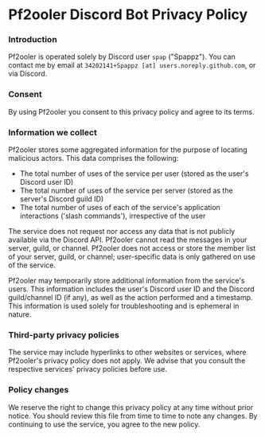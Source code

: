 # Pf2ooler Discord Bot Privacy Policy

### Introduction

Pf2ooler is operated solely by Discord user `spap` ("Spappz"). You can contact me by email at `34202141+Spappz [at] users.noreply.github.com`, or via Discord.

### Consent

By using Pf2ooler you consent to this privacy policy and agree to its terms.

### Information we collect

Pf2ooler stores some aggregated information for the purpose of locating malicious actors. This data comprises the following:

- The total number of uses of the service per user (stored as the user's Discord user ID)
- The total number of uses of the service per server (stored as the server's Discord guild ID)
- The total number of uses of each of the service's application interactions ('slash commands'), irrespective of the user

The service does not request nor access any data that is not publicly available via the Discord API. Pf2ooler cannot read the messages in your server, guild, or channel. Pf2ooler does not access or store the member list of your server, guild, or channel; user-specific data is only gathered on use of the service.

Pf2ooler may temporarily store additional information from the service's users. This information includes the user's Discord user ID and the Discord guild/channel ID (if any), as well as the action performed and a timestamp. This information is used solely for troubleshooting and is ephemeral in nature.

### Third-party privacy policies

The service may include hyperlinks to other websites or services, where Pf2ooler's privacy policy does not apply. We advise that you consult the respective services' privacy policies before use.

### Policy changes

We reserve the right to change this privacy policy at any time without prior notice. You should review this file from time to time to note any changes. By continuing to use the service, you agree to the new policy.
